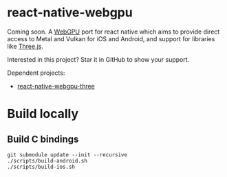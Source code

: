 # react-native-webgpu

Coming soon. A [WebGPU](https://developer.mozilla.org/en-US/docs/Web/API/WebGPU_API) port for react native which aims to provide direct access to Metal and Vulkan for iOS and Android, and support for libraries like [Three.js](https://threejs.org).

Interested in this project? Star it in GitHub to show your support.

Dependent projects:
- [react-native-webgpu-three](https://github.com/seanhenry/react-native-webgpu-three)

# Build locally

## Build C bindings

```shell
git submodule update --init --recursive
./scripts/build-android.sh
./scripts/build-ios.sh
```


